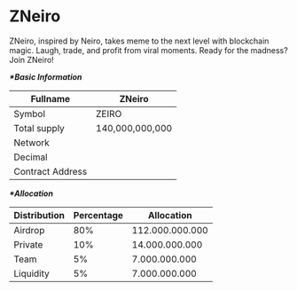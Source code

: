 # ZNeiro

ZNeiro, inspired by Neiro, takes meme to the next level with blockchain magic. Laugh, trade, and profit from viral moments. Ready for the madness? Join ZNeiro!

_**\*Basic Information**_

| Fullname         | ZNeiro          |
| ---------------- | --------------- |
| Symbol           | ZEIRO           |
| Total supply     | 140,000,000,000 |
| Network          |                 |
| Decimal          |                 |
| Contract Address |                 |

_**\*Allocation**_

| Distribution | Percentage | Allocation      |
| ------------ | ---------- | --------------- |
| Airdrop      | 80%        | 112.000.000.000 |
| Private      | 10%        | 14.000.000.000  |
| Team         | 5%         | 7.000.000.000   |
| Liquidity    | 5%         | 7.000.000.000   |

